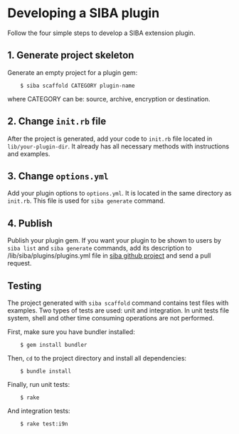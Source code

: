 # Developing a SIBA plugin

Follow the four simple steps to develop a SIBA extension plugin.

## 1. Generate project skeleton

Generate an empty project for a plugin gem:

        $ siba scaffold CATEGORY plugin-name

where CATEGORY can be: source, archive, encryption or destination.

## 2. Change `init.rb` file

After the project is generated, add your code to `init.rb` file located in `lib/your-plugin-dir`. It already has all necessary methods with instructions and examples.

## 3. Change `options.yml`

Add your plugin options to `options.yml`. It is located in the same directory as `init.rb`. This file is used for `siba generate` command.

## 4. Publish

Publish your plugin gem. If you want your plugin to be shown to users by `siba list` and `siba generate` commands, add its description to /lib/siba/plugins/plugins.yml file in [siba github project](https://github.com/evgenyneu/siba) and send a pull request.


## Testing

The project generated with `siba scaffold` command contains test files with examples. Two types of tests are used: unit and integration. In unit tests file system, shell and other time consuming operations are not performed.

First, make sure you have bundler installed:

        $ gem install bundler

Then, `cd` to the project directory and install all dependencies:

        $ bundle install

Finally, run unit tests:

        $ rake

And integration tests:

        $ rake test:i9n
